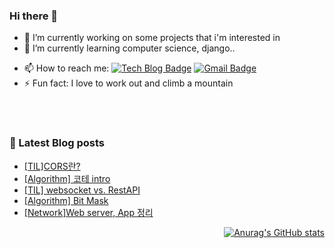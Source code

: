### Hi there 👋


<!-- **LEEHYUNDONG/LEEHYUNDONG** is a ✨ _special_ ✨ repository because its `README.md` (this file) appears on your GitHub profile. -->


- 🔭 I’m currently working on some projects that i'm interested in
- 🌱 I’m currently learning computer science, django..
<!-- - 👯 I’m looking to collaborate on ...
- 🤔 I’m looking for help with ...
- 💬 Ask me about ... -->
- 📫 How to reach me: [![Tech Blog Badge](http://img.shields.io/badge/-Tech%20blog-black?style=flat-square&logo=github&link=https://zzsza.github.io/)](https://velog.io/@easttwave) [![Gmail Badge](https://img.shields.io/badge/Gmail-d14836?style=flat-square&logo=Gmail&logoColor=white&link=mailto:snugyun01@gmail.com)](mailto:easttwave@gmail.com)
- ⚡ Fun fact: I love to work out and climb a mountain
<!-- - 😄 Pronouns: ... -->

<br><br>
<div>
<div align=left>
     
### 📓 Latest Blog posts
<!-- BLOG-POST-LIST:START -->
- [[TIL]CORS란?](https://velog.io/@easttwave/TILCORS%EB%9E%80)
- [[Algorithm] 코테 intro](https://velog.io/@easttwave/Algorithm-%EC%8B%9C%EA%B0%84-%EB%B3%B5%EC%9E%A1%EB%8F%84)
- [[TIL] websocket vs. RestAPI](https://velog.io/@easttwave/TIL-websocket-vs.-RestAPI)
- [[Algorithm] Bit Mask](https://velog.io/@easttwave/Algorithm-Bit-Mask)
- [[Network]Web server, App 정리](https://velog.io/@easttwave/NetworkWeb-server-App-%EC%A0%95%EB%A6%AC)
<!-- BLOG-POST-LIST:END -->

</div>

<div align=right>

[![Anurag's GitHub stats](https://github-readme-stats.vercel.app/api?username=LEEHYUNDONG&show_icons=true&theme=dracula&repo=github-readme-stats)
](https://github.com/anuraghazra/github-readme-stats)

</div>
</div>
